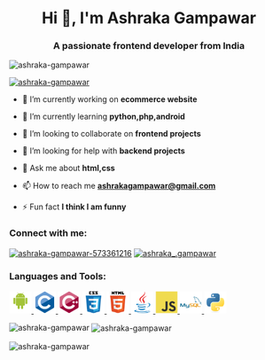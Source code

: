  <h1 align="center">Hi 👋, I'm Ashraka Gampawar</h1>
<h3 align="center">A passionate frontend developer from India</h3>

<p align="left"> <img src="https://komarev.com/ghpvc/?username=ashraka-gampawar&label=Profile%20views&color=0e75b6&style=flat" alt="ashraka-gampawar" /> </p>

<p align="left"> <a href="https://github.com/ryo-ma/github-profile-trophy"><img src="https://github-profile-trophy.vercel.app/?username=ashraka-gampawar" alt="ashraka-gampawar" /></a> </p>

- 🔭 I’m currently working on **ecommerce website**

- 🌱 I’m currently learning **python,php,android**

- 👯 I’m looking to collaborate on **frontend projects**

- 🤝 I’m looking for help with **backend projects**

- 💬 Ask me about **html,css**

- 📫 How to reach me **ashrakagampawar@gmail.com**

- ⚡ Fun fact **I think I am funny**

<h3 align="left">Connect with me:</h3>
<p align="left">
<a href="https://linkedin.com/in/ashraka-gampawar-573361216" target="blank"><img align="center" src="https://raw.githubusercontent.com/rahuldkjain/github-profile-readme-generator/master/src/images/icons/Social/linked-in-alt.svg" alt="ashraka-gampawar-573361216" height="30" width="40" /></a>
<a href="https://instagram.com/ashraka_.gampawar" target="blank"><img align="center" src="https://raw.githubusercontent.com/rahuldkjain/github-profile-readme-generator/master/src/images/icons/Social/instagram.svg" alt="ashraka_.gampawar" height="30" width="40" /></a>
</p>

<h3 align="left">Languages and Tools:</h3>
<p align="left"> <a href="https://developer.android.com" target="_blank" rel="noreferrer"> <img src="https://raw.githubusercontent.com/devicons/devicon/master/icons/android/android-original-wordmark.svg" alt="android" width="40" height="40"/> </a> <a href="https://www.cprogramming.com/" target="_blank" rel="noreferrer"> <img src="https://raw.githubusercontent.com/devicons/devicon/master/icons/c/c-original.svg" alt="c" width="40" height="40"/> </a> <a href="https://www.w3schools.com/cpp/" target="_blank" rel="noreferrer"> <img src="https://raw.githubusercontent.com/devicons/devicon/master/icons/cplusplus/cplusplus-original.svg" alt="cplusplus" width="40" height="40"/> </a> <a href="https://www.w3schools.com/css/" target="_blank" rel="noreferrer"> <img src="https://raw.githubusercontent.com/devicons/devicon/master/icons/css3/css3-original-wordmark.svg" alt="css3" width="40" height="40"/> </a> <a href="https://www.w3.org/html/" target="_blank" rel="noreferrer"> <img src="https://raw.githubusercontent.com/devicons/devicon/master/icons/html5/html5-original-wordmark.svg" alt="html5" width="40" height="40"/> </a> <a href="https://www.java.com" target="_blank" rel="noreferrer"> <img src="https://raw.githubusercontent.com/devicons/devicon/master/icons/java/java-original.svg" alt="java" width="40" height="40"/> </a> <a href="https://developer.mozilla.org/en-US/docs/Web/JavaScript" target="_blank" rel="noreferrer"> <img src="https://raw.githubusercontent.com/devicons/devicon/master/icons/javascript/javascript-original.svg" alt="javascript" width="40" height="40"/> </a> <a href="https://www.mysql.com/" target="_blank" rel="noreferrer"> <img src="https://raw.githubusercontent.com/devicons/devicon/master/icons/mysql/mysql-original-wordmark.svg" alt="mysql" width="40" height="40"/> </a> <a href="https://www.python.org" target="_blank" rel="noreferrer"> <img src="https://raw.githubusercontent.com/devicons/devicon/master/icons/python/python-original.svg" alt="python" width="40" height="40"/> </a> </p>

<p><img align="left" src="https://github-readme-stats.vercel.app/api/top-langs?username=ashraka-gampawar&show_icons=true&locale=en&layout=compact" alt="ashraka-gampawar" /></p>

<p>&nbsp;<img align="center" src="https://github-readme-stats.vercel.app/api?username=ashraka-gampawar&show_icons=true&locale=en" alt="ashraka-gampawar" /></p>

<p><img align="center" src="https://github-readme-streak-stats.herokuapp.com/?user=ashraka-gampawar&" alt="ashraka-gampawar" /></p>
